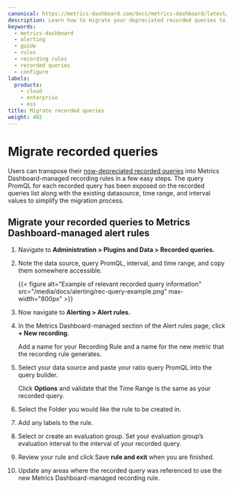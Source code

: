 ```yaml
---
canonical: https://metrics-dashboard.com/docs/metrics-dashboard/latest/alerting/alerting-rules/create-recording-rules/migrate-recorded-queries/
description: Learn how to migrate your depreciated recorded queries to Metrics Dashboard-managed recording rules.
keywords:
  - metrics-dashboard
  - alerting
  - guide
  - rules
  - recording rules
  - recorded queries
  - configure
labels:
  products:
    - cloud
    - enterprise
    - oss
title: Migrate recorded queries
weight: 402
---
```


# Migrate recorded queries

Users can transpose their [now-depreciated recorded queries](/docs/metrics-dashboard/latest/administration/recorded-queries/) into Metrics Dashboard-managed recording rules in a few easy steps. The query PromQL for each recorded query has been exposed on the recorded queries list along with the existing datasource, time range, and interval values to simplify the migration process.

## Migrate your recorded queries to Metrics Dashboard-managed alert rules

1. Navigate to **Administration > Plugins and Data > Recorded queries.**

1. Note the data source, query PromQL, interval, and time range, and copy them somewhere accessible.

   {{< figure alt="Example of relevant recorded query information"  src="/media/docs/alerting/rec-query-example.png" max-width="800px" >}}

1. Now navigate to **Alerting > Alert rules.**

1. In the Metrics Dashboard-managed section of the Alert rules page, click **+ New recording**.

   Add a name for your Recording Rule and a name for the new metric that the recording rule generates.

1. Select your data source and paste your ratio query PromQL into the query builder.

   Click **Options** and validate that the Time Range is the same as your recorded query.

1. Select the Folder you would like the rule to be created in.

1. Add any labels to the rule.

1. Select or create an evaluation group. Set your evaluation group’s evaluation interval to the interval of your recorded query.

1. Review your rule and click Save **rule and exit** when you are finished.

1. Update any areas where the recorded query was referenced to use the new Metrics Dashboard-managed recording rule.
